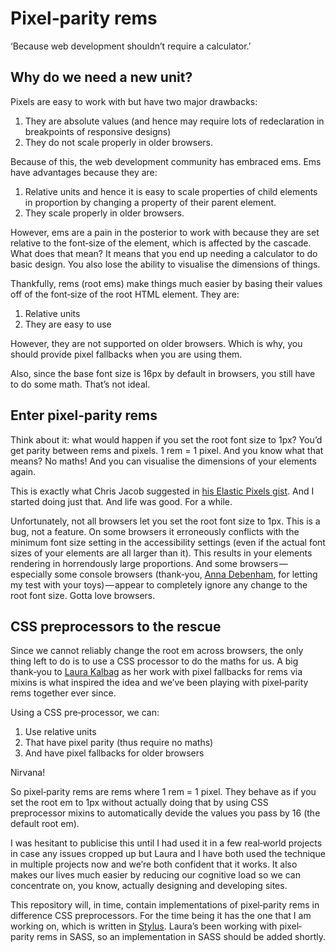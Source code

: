 Pixel‐parity rems
===

‘Because web development shouldn’t require a calculator.’

Why do we need a new unit?
---

Pixels are easy to work with but have two major drawbacks:

1. They are absolute values (and hence may require lots of redeclaration in breakpoints of responsive designs)
2. They do not scale properly in older browsers.

Because of this, the web development community has embraced ems. Ems have advantages because they are:

1. Relative units and hence it is easy to scale properties of child elements in proportion by changing a property of their parent element.
2. They scale properly in older browsers.

However, ems are a pain in the posterior to work with because they are set relative to the font‐size of the element, which is affected by the cascade. What does that mean? It means that you end up needing a calculator to do basic design. You also lose the ability to visualise the dimensions of things.

Thankfully, rems (root ems) make things much easier by basing their values off of the font‐size of the root HTML element. They are:

1. Relative units
2. They are easy to use

However, they are not supported on older browsers. Which is why, you should provide pixel fallbacks when you are using them.

Also, since the base font size is 16px by default in browsers, you still have to do some math. That’s not ideal.

Enter pixel‐parity rems
---

Think about it: what would happen if you set the root font size to 1px? You’d get parity between rems and pixels. 1 rem = 1 pixel. And you know what that means? No maths! And you can visualise the dimensions of your elements again.

This is exactly what Chris Jacob suggested in [his Elastic Pixels gist](http://jsbin.com/acide4/8). And I started doing just that. And life was good. For a while.

Unfortunately, not all browsers let you set the root font size to 1px. This is a bug, not a feature. On some browsers it erroneously conflicts with the minimum font size setting in the accessibility settings (even if the actual font sizes of your elements are all larger than it). This results in your elements rendering in horrendously large proportions. And some browsers&#8202;—&#8202;especially some console browsers (thank‐you, [Anna Debenham](http://maban.co.uk), for letting my test with your toys)&#8202;—&#8202;appear to completely ignore any change to the root font size. Gotta love browsers.

CSS preprocessors to the rescue
---

Since we cannot reliably change the root em across browsers, the only thing left to do is to use a CSS processor to do the maths for us. A big thank‐you to [Laura Kalbag](http://laurakalbag.com) as her work with pixel fallbacks for rems via mixins is what inspired the idea and we’ve been playing with pixel‐parity rems together ever since.

Using a CSS pre‐processor, we can:

1. Use relative units
2. That have pixel parity (thus require no maths)
3. And have pixel fallbacks for older browsers

Nirvana!

So pixel‐parity rems are rems where 1 rem = 1 pixel. They behave as if you set the root em to 1px without actually doing that by using CSS preprocessor mixins to automatically devide the values you pass by 16 (the default root em).

I was hesitant to publicise this until I had used it in a few real‐world projects in case any issues cropped up but Laura and I have both used the technique in multiple projects now and we’re both confident that it works. It also makes our lives much easier by reducing our cognitive load so we can concentrate on, you know, actually designing and developing sites.

This repository will, in time, contain implementations of pixel‐parity rems in difference CSS preprocessors. For the time being it has the one that I am working on, which is written in [Stylus](http://learnboost.github.com/stylus/). Laura’s been working with pixel‐parity rems in SASS, so an implementation in SASS should be added shortly.